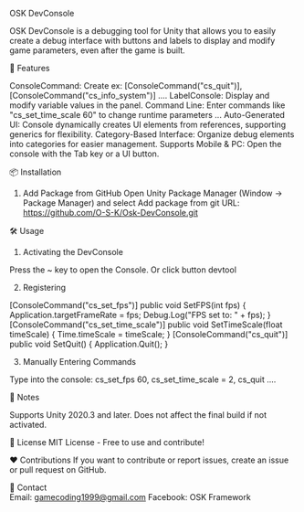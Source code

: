 OSK DevConsole

OSK DevConsole is a debugging tool for Unity that allows you to easily create a debug interface with buttons and labels to display and modify game parameters, even after the game is built.

🚀 Features

ConsoleCommand: Create ex: [ConsoleCommand("cs_quit")], [ConsoleCommand("cs_info_system")] ....
LabelConsole: Display and modify variable values in the panel.
Command Line: Enter commands like "cs_set_time_scale 60" to change runtime parameters ...
Auto-Generated UI: Console dynamically creates UI elements from references, supporting generics for flexibility.
Category-Based Interface: Organize debug elements into categories for easier management.
Supports Mobile & PC: Open the console with the Tab key or a UI button.

📦 Installation

1. Add Package from GitHub
Open Unity Package Manager (Window → Package Manager) and select Add package from git URL:
https://github.com/O-S-K/Osk-DevConsole.git


🛠️ Usage

1. Activating the DevConsole

Press the ~ key to open the Console.
Or click button devtool

2. Registering 

[ConsoleCommand("cs_set_fps")]
public void SetFPS(int fps)
{
    Application.targetFrameRate = fps;
    Debug.Log("FPS set to: " + fps);
}
[ConsoleCommand("cs_set_time_scale")]
public void SetTimeScale(float timeScale)
{
    Time.timeScale = timeScale;
}
[ConsoleCommand("cs_quit")]
public void SetQuit()
{
    Application.Quit(); 
}
 

3. Manually Entering Commands

Type into the console:
cs_set_fps 60, cs_set_time_scale = 2, cs_quit .... 

📝 Notes

Supports Unity 2020.3 and later.
Does not affect the final build if not activated.

📜 License
MIT License - Free to use and contribute!

❤️ Contributions
If you want to contribute or report issues, create an issue or pull request on GitHub.

📧 Contact  
Email: gamecoding1999@gmail.com
Facebook: OSK Framework
